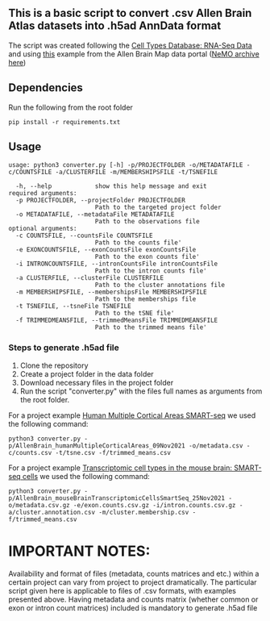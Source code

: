 ## This is a basic script to convert .csv Allen Brain Atlas datasets into .h5ad AnnData format

The script was created following the [Cell Types Database: RNA-Seq Data](https://portal.brain-map.org/atlases-and-data/rnaseq) and using [this](https://knowledge.brain-map.org/data/CCDLINBDBP7KYYBOXOJ/summary) example from the Allen Brain Map data portal ([NeMO archive here](http://data.nemoarchive.org/biccn/grant/u19_zeng/zeng/transcriptome/scell/SSv4/mouse/processed/analysis/SMARTer_cells_MOp/))

## Dependencies
Run the following from the root folder
```
pip install -r requirements.txt
```
## Usage

```
usage: python3 converter.py [-h] -p/PROJECTFOLDER -o/METADATAFILE -c/COUNTSFILE -a/CLUSTERFILE -m/MEMBERSHIPSFILE -t/TSNEFILE

  -h, --help            show this help message and exit
required arguments:
  -p PROJECTFOLDER, --projectFolder PROJECTFOLDER
                        Path to the targeted project folder
  -o METADATAFILE, --metadataFile METADATAFILE
                        Path to the observations file
optional arguments:                   
  -c COUNTSFILE, --countsFile COUNTSFILE
                        Path to the counts file'
  -e EXONCOUNTSFILE, --exonCountsFile exonCountsFile
                        Path to the exon counts file'
  -i INTRONCOUNTSFILE, --intronCountsFile intronCountsFile
                        Path to the intron counts file'                        
  -a CLUSTERFILE, --clusterFile CLUSTERFILE
                        Path to the cluster annotations file
  -m MEMBERSHIPSFILE, --membershipsFile MEMBERSHIPSFILE
                        Path to the memberships file
  -t TSNEFILE, --tsneFile TSNEFILE
                        Path to the tSNE file'
  -f TRIMMEDMEANSFILE, --trimmedMeansFile TRIMMEDMEANSFILE
                        Path to the trimmed means file'                        
```

### Steps to generate .h5ad file
1. Clone the repository
2. Create a project folder in the data folder
3. Download necessary files in the project folder
4. Run the script "converter.py" with the files full names as arguments from the root folder. 

For a project example [Human Multiple Cortical Areas SMART-seq](https://portal.brain-map.org/atlases-and-data/rnaseq/human-multiple-cortical-areas-smart-seq) we used the following command:
```
python3 converter.py -p/AllenBrain_humanMultipleCorticalAreas_09Nov2021 -o/metadata.csv -c/counts.csv -t/tsne.csv -f/trimmed_means.csv
```

For a project example [Transcriptomic cell types in the mouse brain: SMART-seq cells](http://data.nemoarchive.org/biccn/grant/u19_zeng/zeng/transcriptome/scell/SSv4/mouse/processed/analysis/SMARTer_cells_MOp/) we used the following command:
```
python3 converter.py -p/AllenBrain_mouseBrainTranscriptomicCellsSmartSeq_25Nov2021 -o/metadata.csv.gz -e/exon.counts.csv.gz -i/intron.counts.csv.gz -a/cluster.annotation.csv -m/cluster.membership.csv -f/trimmed_means.csv
```

# IMPORTANT NOTES:
Availability and format of files (metadata, counts matrices and etc.) within a certain project can vary from project to project dramatically. The particular script given here is applicable to files of .csv formats, with examples presented above. Having metadata and counts matrix (whether common or exon or intron count matrices) included is mandatory to generate .h5ad file
